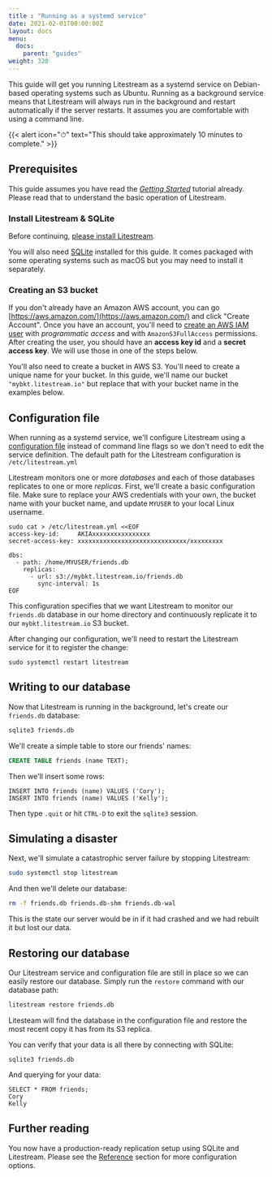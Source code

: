 ```yaml
---
title : "Running as a systemd service"
date: 2021-02-01T00:00:00Z
layout: docs
menu:
  docs:
    parent: "guides"
weight: 320
---
```


This guide will get you running Litestream as a systemd service on Debian-based
operating systems such as Ubuntu. Running as a background service means that
Litestream will always run in the background and restart automatically if the
server restarts. It assumes you are comfortable with using a command line.

{{< alert icon="⏱" text="This should take approximately 10 minutes to complete." >}}


## Prerequisites

This guide assumes you have read the [_Getting Started_](/getting-started)
tutorial already. Please read that to understand the basic operation of Litestream.


### Install Litestream & SQLite

Before continuing, [please install Litestream](/install/debian).

You will also need [SQLite](https://sqlite.org/) installed for this guide. It
comes packaged with some operating systems such as macOS but you may need to
install it separately.


### Creating an S3 bucket

If you don't already have an Amazon AWS account, you can go
[https://aws.amazon.com/](https://aws.amazon.com/) and click "Create Account".
Once you have an account, you'll need to [create an AWS IAM user][iam] with
_programmatic access_ and with `AmazonS3FullAccess` permissions. After creating
the user, you should have an **access key id** and a **secret access key**. We
will use those in one of the steps below.

You'll also need to create a bucket in AWS S3. You'll need to create a unique
name for your bucket. In this guide, we'll name our bucket
`"mybkt.litestream.io"` but replace that with your bucket name in the examples
below.

[iam]: https://docs.aws.amazon.com/IAM/latest/UserGuide/id_users_create.html


## Configuration file

When running as a systemd service, we'll configure Litestream using a
[configuration file](/reference/config) instead of command line flags so we
don't need to edit the service definition. The default path for the Litestream
configuration is `/etc/litestream.yml`

Litestream monitors one or more _databases_ and each of those databases
replicates to one or more _replicas_. First, we'll create a basic configuration
file. Make sure to replace your AWS credentials with your own, the bucket name
with your bucket name, and update `MYUSER` to your local Linux username.

```
sudo cat > /etc/litestream.yml <<EOF
access-key-id:     AKIAxxxxxxxxxxxxxxxx
secret-access-key: xxxxxxxxxxxxxxxxxxxxxxxxxxxxxx/xxxxxxxxx

dbs:
  - path: /home/MYUSER/friends.db
    replicas:
      - url: s3://mybkt.litestream.io/friends.db
        sync-interval: 1s
EOF
```

This configuration specifies that we want Litestream to monitor our
`friends.db` database in our home directory and continuously replicate it to
our `mybkt.litestream.io` S3 bucket.

After changing our configuration, we'll need to restart the Litestream service
for it to register the change:

```
sudo systemctl restart litestream
```

## Writing to our database

Now that Litestream is running in the background, let's create our `friends.db`
database:

```sh
sqlite3 friends.db
```

We'll create a simple table to store our friends' names:

```sql
CREATE TABLE friends (name TEXT);
```

Then we'll insert some rows:

```
INSERT INTO friends (name) VALUES ('Cory');
INSERT INTO friends (name) VALUES ('Kelly');
```

Then type `.quit` or hit `CTRL-D` to exit the `sqlite3` session.


## Simulating a disaster

Next, we'll simulate a catastrophic server failure by stopping Litestream:

```sh
sudo systemctl stop litestream
```

And then we'll delete our database:

```sh
rm -f friends.db friends.db-shm friends.db-wal
```

This is the state our server would be in if it had crashed and we had rebuilt it
but lost our data.


## Restoring our database

Our Litestream service and configuration file are still in place so we can
easily restore our database. Simply run the `restore` command with our database
path:

```sh
litestream restore friends.db
```

Litesteam will find the database in the configuration file and restore the most
recent copy it has from its S3 replica.

You can verify that your data is all there by connecting with SQLite:

```
sqlite3 friends.db
```

And querying for your data:

```
SELECT * FROM friends;
Cory
Kelly
```


## Further reading

You now have a production-ready replication setup using SQLite and Litestream.
Please see the [Reference](/reference) section for more configuration options.
